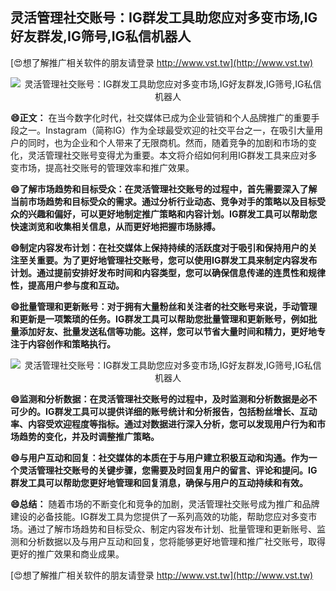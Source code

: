 ## **灵活管理社交账号：IG群发工具助您应对多变市场,IG好友群发,IG筛号,IG私信机器人**

[😍想了解推广相关软件的朋友请登录 http://www.vst.tw](http://www.vst.tw)

 <center><img src="https://vst.tw/MP4/tuiguang/png/8.png" alt="灵活管理社交账号：IG群发工具助您应对多变市场,IG好友群发,IG筛号,IG私信机器人"></center>

**😄正文：**
在当今数字化时代，社交媒体已成为企业营销和个人品牌推广的重要手段之一。Instagram（简称IG）作为全球最受欢迎的社交平台之一，在吸引大量用户的同时，也为企业和个人带来了无限商机。然而，随着竞争的加剧和市场的变化，灵活管理社交账号变得尤为重要。本文将介绍如何利用IG群发工具来应对多变市场，提高社交账号的管理效率和推广效果。

**😄了解市场趋势和目标受众：在灵活管理社交账号的过程中，首先需要深入了解当前市场趋势和目标受众的需求。通过分析行业动态、竞争对手的策略以及目标受众的兴趣和偏好，可以更好地制定推广策略和内容计划。IG群发工具可以帮助您快速浏览和收集相关信息，从而更好地把握市场脉搏。**

**😄制定内容发布计划：在社交媒体上保持持续的活跃度对于吸引和保持用户的关注至关重要。为了更好地管理社交账号，您可以使用IG群发工具来制定内容发布计划。通过提前安排好发布时间和内容类型，您可以确保信息传递的连贯性和规律性，提高用户参与度和互动。**

**😄批量管理和更新账号：对于拥有大量粉丝和关注者的社交账号来说，手动管理和更新是一项繁琐的任务。IG群发工具可以帮助您批量管理和更新账号，例如批量添加好友、批量发送私信等功能。这样，您可以节省大量时间和精力，更好地专注于内容创作和策略执行。**

 <center><img src="https://vst.tw/MP4/tuiguang/png/6.png" alt="灵活管理社交账号：IG群发工具助您应对多变市场,IG好友群发,IG筛号,IG私信机器人"></center>

**😄监测和分析数据：在灵活管理社交账号的过程中，及时监测和分析数据是必不可少的。IG群发工具可以提供详细的账号统计和分析报告，包括粉丝增长、互动率、内容受欢迎程度等指标。通过对数据进行深入分析，您可以发现用户行为和市场趋势的变化，并及时调整推广策略。**

**😄与用户互动和回复：社交媒体的本质在于与用户建立积极互动和沟通。作为一个灵活管理社交账号的关键步骤，您需要及时回复用户的留言、评论和提问。IG群发工具可以帮助您更好地管理和回复消息，确保与用户的互动持续和有效。**

**😄总结：**
随着市场的不断变化和竞争的加剧，灵活管理社交账号成为推广和品牌建设的必备技能。IG群发工具为您提供了一系列高效的功能，帮助您应对多变市场。通过了解市场趋势和目标受众、制定内容发布计划、批量管理和更新账号、监测和分析数据以及与用户互动和回复，您将能够更好地管理和推广社交账号，取得更好的推广效果和商业成果。

[😍想了解推广相关软件的朋友请登录 http://www.vst.tw](http://www.vst.tw)



